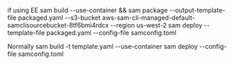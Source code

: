 if using EE
sam build --use-container && sam package  --output-template-file packaged.yaml --s3-bucket aws-sam-cli-managed-default-samclisourcebucket-8tf6bmi4rdcx --region us-west-2
sam deploy --template-file packaged.yaml --config-file samconfig.toml


Normally
sam build -t template.yaml --use-container
sam deploy --config-file samconfig.toml

